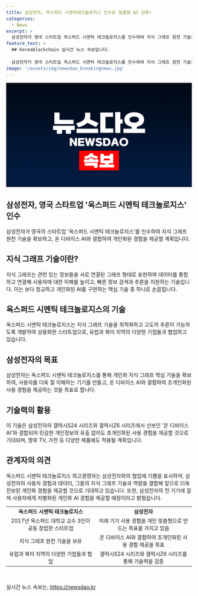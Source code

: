 ```yaml
---
title: 삼성전자, 옥스퍼드 시멘틱테크놀로지스 인수로 맞춤형 AI 강화!
categories:
  - News
excerpt: >
  삼성전자가 영국 스타트업 옥스퍼드 시멘틱 테크놀로지스를 인수하여 지식 그래프 원천 기술을 확보했다. 이 기술은 온 디바이스 AI와 결합되어 초개인화된 경험을 제공하는데 활용된다. 옥스퍼드 시멘틱 테크놀로지스는 데이터를 지식 그래프로 변환하는 뛰어난 기술력과 실생활에 사용되는 기기에서 사용자에 대한 이해를 높이고, 빠른 정보 검색과 추론을 지원하는 핵심 기술을 보유하고 있다. 삼성전자는 이를 향후 갤럭시 시리즈뿐만 아니라 TV, 가전 제품 등에도 적용할 계획이며, 사용자에게 차별화된 개인화 AI 경험을 제공할 예정이다.
feature_text: >
  ## koreablockchain 실시간 뉴스 속보입니다.

  삼성전자가 영국 스타트업 옥스퍼드 시멘틱 테크놀로지스를 인수하여 지식 그래프 원천 기술을 확보했다. 이 기술은 온 디바이스 AI와 결합되어 초개인화된 경험을 제공하는데 활용된다. 옥스퍼드 시멘틱 테크놀로지스는 데이터를 지식 그래프로 변환하는 뛰어난 기술력과 실생활에 사용되는 기기에서 사용자에 대한 이해를 높이고, 빠른 정보 검색과 추론을 지원하는 핵심 기술을 보유하고 있다. 삼성전자는 이를 향후 갤럭시 시리즈뿐만 아니라 TV, 가전 제품 등에도 적용할 계획이며, 사용자에게 차별화된 개인화 AI 경험을 제공할 예정이다.
image: '/assets/img/newsdao_breakingnews.jpg'
---
```


<p><img src="/assets/img/newsdao_breakingnews.jpg" alt="koreablockchain 속보" /></p>

<h2 data-ke-size="size26">삼성전자, 영국 스타트업 '옥스퍼드 시멘틱 테크놀로지스' 인수</h2>

<p data-ke-size="size16">삼성전자가 영국의 스타트업 '옥스퍼드 시멘틱 테크놀로지스'를 인수하여 지식 그래프 원천 기술을 확보하고, 온 디바이스 AI와 결합하여 개인화된 경험을 제공할 계획입니다.</p>

<h2 data-ke-size="size24">지식 그래프 기술이란?</h2>

<p data-ke-size="size16">지식 그래프는 관련 있는 정보들을 서로 연결된 그래프 형태로 표현하여 데이터를 통합하고 연결해 사용자에 대한 이해를 높이고, 빠른 정보 검색과 추론을 지원하는 기술입니다. 이는 보다 정교하고 개인화된 AI를 구현하는 핵심 기술 중 하나로 손꼽힙니다.</p>

<h2 data-ke-size="size24">옥스퍼드 시멘틱 테크놀로지스의 기술</h2>

<p data-ke-size="size16">옥스퍼드 시멘틱 테크놀로지스는 지식 그래프 기술을 최적화하고 고도의 추론이 가능하도록 개발하여 상용화한 스타트업으로, 유럽과 북미 지역의 다양한 기업들과 협업하고 있습니다.</p>

<h2 data-ke-size="size24">삼성전자의 목표</h2>

<p data-ke-size="size16">삼성전자는 옥스퍼드 시멘틱 테크놀로지스를 통해 개인화 지식 그래프 핵심 기술을 확보하여, 사용자를 더욱 잘 이해하는 기기를 만들고, 온 디바이스 AI와 결합하여 초개인화된 사용 경험을 제공하는 것을 목표로 합니다.</p>

<h2 data-ke-size="size24">기술력의 활용</h2>

<p data-ke-size="size16">이 기술은 삼성전자의 갤럭시S24 시리즈와 갤럭시Z6 시리즈에서 선보인 '온 디바이스 AI'와 결합되어 민감한 개인정보의 유출 없이도 초개인화된 사용 경험을 제공할 것으로 기대되며, 향후 TV, 가전 등 다양한 제품에도 적용될 계획입니다.</p>

<h2 data-ke-size="size24">관계자의 의견</h2>

<p data-ke-size="size16">옥스퍼드 시멘틱 테크놀로지스 최고경영자는 삼성전자와의 협업에 기쁨을 표시하며, 삼성전자의 사용자 경험과 데이터, 그들의 지식 그래프 기술과 역량을 결합해 앞으로 더욱 진보된 개인화 경험을 제공할 것으로 기대하고 있습니다. 또한, 삼성전자의 전 기기에 걸쳐 사용자에게 차별화된 개인화 AI 경험을 제공할 예정이라고 밝혔습니다.</p>

<table>
   <tbody>
      <tr>
         <td style="text-align: center; height: 17px;"><b>옥스퍼드 시멘틱 테크놀로지스</b></td>
         <td style="text-align: center; height: 17px;"><b>삼성전자</b></td>
      </tr>
      <tr>
         <td style="text-align: center; height: 17px;">2017년 옥스퍼드 대학교 교수 3인이 공동 창업한 스타트업</td>
         <td style="text-align: center; height: 17px;">미래 기기 사용 경험을 개인 맞춤형으로 만드는 목표를 가지고 있음</td>
      </tr>
      <tr>
         <td style="text-align: center; height: 17px;">지식 그래프 원천 기술을 보유</td>
         <td style="text-align: center; height: 17px;">온 디바이스 AI와 결합하여 초개인화된 사용 경험 제공을 목표</td>
      </tr>
      <tr>
         <td style="text-align: center; height: 17px;">유럽과 북미 지역의 다양한 기업들과 협업</td>
         <td style="text-align: center; height: 17px;">갤럭시S24 시리즈와 갤럭시Z6 시리즈를 통해 기술력을 검증</td>
      </tr>
   </tbody>
</table>

<p data-ke-size="size16">&nbsp;</p>
실시간 뉴스 속보는, <a href="https://newsdao.kr" rel="dofollow">https://newsdao.kr</a>


